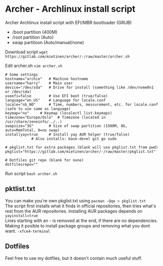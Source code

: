 # Archer - Archlinux install script

Archer Archlinux install script with EFI/MBR bootloader (GRUB)

* /boot partition (400M)
* /root partition (Auto)
* swap partitoon (Auto/manual/none)

Download script `wget https://gitlab.com/mietinen/archer/-/raw/master/archer.sh`

Edit archer.sh `vim archer.sh`

```
# Some settings
hostname="archie"	# Machine hostname
username="harry"	# Main user
device="/dev/sda"	# Drive for install (something like /dev/nvme0n1 or /dev/sda)
useefi=false		# Use EFI boot (true/false)
language="en_US"	# Language for locale.conf
locale="nb_NO"		# Time, numbers, messurement, etc. for locale.conf (safe to use same as language)
keymap="no"		# Keymap (localectl list-keymaps)
timezone="Europe/Oslo"	# Timezone (located in /usr/share/zoneinfo/../..)
swapsize="3G"		# Size of swap partition (1500M, 8G, auto=MemTotal, 0=no swap)
installyay=true		# Install yay AUR helper (true/false)
			# Also installs: base-devel git go sudo

# pkglist.txt for extra packages (blank will use pkglist.txt from pwd)
pkglist="https://gitlab.com/mietinen/archer/-/raw/master/pkglist.txt"

# Dotfiles git repo (blank for none)
dotfilesrepo=""
```

Run script `bash archer.sh`

## pktlist.txt

You can make you're own pkglist.txt using `pacman -Qqe > pkglist.txt`  
The script first installs what it finds in official repositories, then tries what's rest from the AUR repositories. Installing AUR packages depends on `yayinstall=true`  
Lines starting with an - is removed at the end, if there are no dependencies. Making it posible to install package groups and removing what you dont want. `-xfce4-terminal`

## Dotfiles

Feel free to use my dotfiles, but it doesn't contain much useful stuff.
